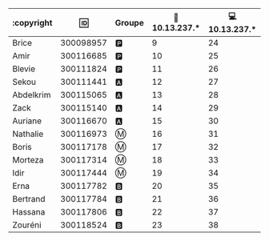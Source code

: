 

|:copyright|:id:|Groupe|:penguin: 10.13.237.*|:computer: 10.13.237.*|
|-----|--|------|-----------------|---------------|
|Brice|300098957|:parking:|9|24|
|Amir|300116685|:parking:|10|25|
|Blevie|300111824|:parking:|11|26|
|Sekou|300111441|:a:|12|27|
|Abdelkrim|300115065|:a:|13|28|
|Zack|300115140|:a:|14|29|
|Auriane|300116670|:a:|15|30|
|Nathalie|300116973|:m:|16|31|
|Boris|300117178|:m:|17|32|
|Morteza|300117314|:m:|18|33|
|Idir|300117444|:m:|19|34|
|Erna|300117782|:b:|20|35|
|Bertrand|300117784|:b:|21|36|
|Hassana|300117806|:b:|22|37|
|Zouréni|300118524|:b:|23|38|
